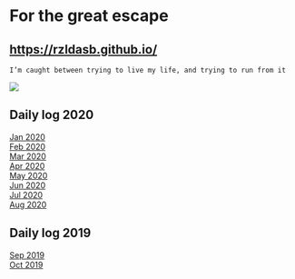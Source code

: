 # For the great escape
## https://rzldasb.github.io/
``I’m caught between trying to live my life, and trying to run from it``

![](https://github.com/BlackTunami/mission_excape.github.io/blob/master/image.jpg)
## Daily log 2020
[Jan 2020](https://github.com/BlackTunami/mission_escape.github.io/issues/3)  
[Feb 2020](https://github.com/BlackTunami/mission_escape.github.io/blob/master/2002.md)  
[Mar 2020](https://github.com/BlackTunami/mission_escape.github.io/blob/master/2003.md )  
[Apr 2020](https://github.com/BlackTunami/mission_escape.github.io/blob/master/2004.md )  
[May 2020](https://github.com/BlackTunami/mission_escape.github.io/blob/master/2005.md )   
[Jun 2020](https://github.com/BlackTunami/mission_escape.github.io/blob/master/2006.md )    
[Jul 2020](https://github.com/BlackTunami/mission_escape.github.io/blob/master/2007.md )  
[Aug 2020](https://github.com/BlackTunami/mission_escape.github.io/blob/master/2008.md )  
## Daily log 2019
[Sep 2019](https://github.com/BlackTunami/mission_escape.github.io/issues/1)  
[Oct 2019](https://github.com/BlackTunami/mission_escape.github.io/issues/2)  


